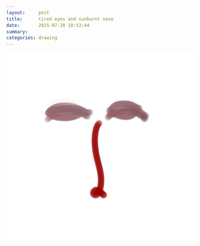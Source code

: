 ```yaml
---
layout:     post
title:      tired eyes and sunburnt nose
date:       2015-07-20 18:53:44
summary:    
categories: drawing
---
```

![tired eyes and sunburnt nose](/images/blog/tired-eyes-and-sunburnt-nose.png "Not feeling creative. FML.")
